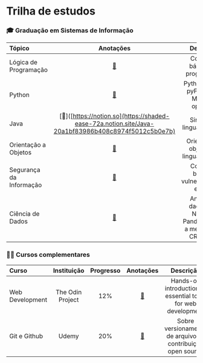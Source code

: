 # Trilha de estudos


### 🎓 Graduação em Sistemas de Informação 

Tópico | Anotações | Descrição
:-- | :--: | :--:
Lógica de Programação | [📝](https://shaded-ease-72a.notion.site/L-gica-de-Programa-o-e3bf08d4d7454b199fc28f73c916125b) | Conceitos básicos de programação
Python | [📝](https://shaded-ease-72a.notion.site/Python-5622e3fbee3b4b8c9558911571e9e005) | Python básico, pyFlask com MySQL e openpyxl
Java | [📝]([https://notion.so](https://shaded-ease-72a.notion.site/Java-20a1bf83986b408c8974f5012c5b0e7b) | Sintaxe da linguagem Java
Orientação a Objetos | [📝](https://notion.so) | Orientação a objetos em linguagem Java
Segurança da Informação | [📝](https://notion.so) | Conceitos básicos, vulnerabilidades e LGPD
Ciência de Dados | [📝](https://notion.so) | Análise de dados com NumPy e Pandas usando a metodologia CRISP-DM

### 👨‍💻 Cursos complementares

Curso | Instituição | Progresso | Anotações | Descrição
:-- | :--: | :--: | :--: | :--:
Web Development | The Odin Project | 12% | [📝](https://shaded-ease-72a.notion.site/The-Odin-Project-a8b91df186de46d2ae4e38fccccb17ff) | Hands-on introduction to essential tools for web development
Git e Github | Udemy | 20% | [📝](https://shaded-ease-72a.notion.site/Git-e-Github-bfa504109d1e40cabc24604727dcac17) | Sobre versionamento de arquivos e contribuição open source
